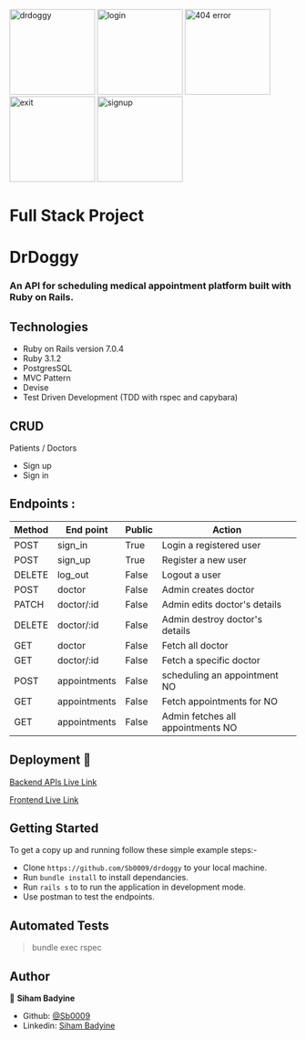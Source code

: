 







  <p><img src="https://user-images.githubusercontent.com/96126445/196426267-ef783879-6172-4ab5-9506-7fd53e41b1b3.png" alt="drdoggy"
 width="150 px">
 <img src="https://user-images.githubusercontent.com/96126445/196557250-9c8177e0-7389-42d7-9cf5-c0ff590410c5.png" alt="login" width="150 px">
  <img src="https://user-images.githubusercontent.com/96126445/196909958-0989cafb-8b15-4c7f-afb5-bb2559b236c5.png" alt="404 error" width="150 px">
    <img src="https://user-images.githubusercontent.com/96126445/196910946-7d738740-18ad-498a-bb28-97c485d28783.png" alt="exit" width="150 px">
       <img src="https://user-images.githubusercontent.com/96126445/197511950-7ad91c7e-c485-4351-aab7-6d703288051f.png" alt="signup" width="150 px">
</p>
 

</p> 



# Full Stack Project



# DrDoggy
### An API for  scheduling medical appointment platform built with Ruby on Rails.



## Technologies

- Ruby on Rails version 7.0.4
- Ruby 3.1.2 
- PostgresSQL
- MVC Pattern
- Devise
- Test Driven Development (TDD with rspec and capybara)

## CRUD
Patients
/ Doctors
- Sign up 
- Sign in




## Endpoints :

| Method | End point    | Public | Action                                 |
|--------|--------------|--------|----------------------------------------|
| POST   | sign_in      | True   | Login a registered user                |
| POST   | sign_up      | True   | Register a new user                    |
| DELETE | log_out      | False  | Logout a user                          |
| POST   | doctor       | False  | Admin creates doctor                   |
| PATCH  | doctor/:id   | False  | Admin edits doctor's details           |
| DELETE | doctor/:id   | False  | Admin destroy doctor's details         |
| GET    | doctor       | False  | Fetch all doctor                       |
| GET    | doctor/:id   | False  | Fetch a specific doctor                |
| POST   | appointments | False  | scheduling an appointment      NO      |
| GET    | appointments | False  | Fetch appointments for  NO             |
| GET    | appointments | False  | Admin fetches all appointments  NO     |

## Deployment 🧧 

[Backend APIs Live Link](https://drdoggy.herokuapp.com/)

[Frontend Live Link](https://drdoggy.herokuapp.com/)

## Getting Started

To get a copy up and running follow these simple example steps:-

- Clone `https://github.com/Sb0009/drdoggy` to your local machine.
- Run `bundle install` to install dependancies.
- Run `rails s` to to run the application in development mode.
- Use postman to test the endpoints.

## Automated Tests

> bundle exec rspec
## Author

👤 **Siham Badyine**

- Github: [@Sb0009](https://github.com/Sb0009)
- Linkedin: [Siham Badyine](https://www.linkedin.com/in/siham-badyine/)
